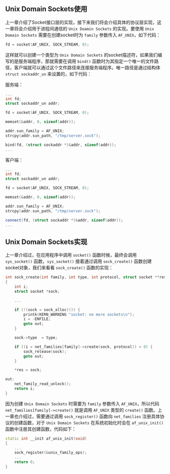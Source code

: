 ## Unix Domain Sockets使用
上一章介绍了Socket接口层的实现，接下来我们将会介绍具体的协议层实现，这一章将会介绍用于进程间通信的 `Unix Doamin Sockets` 的实现。要使用 `Unix Domain Sockets` 需要在创建socket时为 `family` 参数传入 `AF_UNIX`，如下代码：
```cpp
fd = socket(AF_UNIX, SOCK_STREAM, 0);
```
这样就可以创建一个类型为 `Unix Domain Sockets` 的socket描述符，如果我们编写的是服务端程序，那就需要在调用 `bind()` 函数时为其指定一个唯一的文件路径，客户端就可以通过这个文件路径来连接服务端程序。唯一路径是通过结构体 `struct sockaddr_un` 来设置的，如下代码：

服务端：
```cpp
...
int fd;
struct sockaddr_un addr;

fd = socket(AF_UNIX, SOCK_STREAM, 0);

memset(&addr, 0, sizeof(addr));

addr.sun_family = AF_UNIX;
strcpy(addr.sun_path, "/tmp/server.sock");

bind(fd, (struct sockaddr *)&addr, sizeof(addr));
...
```
客户端：
```cpp
...
int fd;
struct sockaddr_un addr;

fd = socket(AF_UNIX, SOCK_STREAM, 0);

memset(&addr, 0, sizeof(addr));

addr.sun_family = AF_UNIX;
strcpy(addr.sun_path, "/tmp/server.sock");

connect(fd, (struct sockaddr *)&addr, sizeof(addr));
...
```

## Unix Domain Sockets实现
上一章介绍过，在应用程序中调用 `socket()` 函数时候，最终会调用 `sys_socket()` 函数，`sys_socket()` 接着通过调用 `sock_create()` 函数创建socket对象，我们来看看 `sock_create()` 函数的实现：
```cpp
int sock_create(int family, int type, int protocol, struct socket **res)
{
    int i;
    struct socket *sock;

    ...

    if (!(sock = sock_alloc())) {
        printk(KERN_WARNING "socket: no more sockets\n");
        i = -ENFILE;
        goto out;
    }

    sock->type  = type;

    if ((i = net_families[family]->create(sock, protocol)) < 0) {
        sock_release(sock);
        goto out;
    }

    *res = sock;

out:
    net_family_read_unlock();
    return i;
}
```
因为创建 `Unix Domain Sockets` 时需要为 `family` 参数传入 `AF_UNIX`，所以代码 `net_families[family]->create()` 就是调用 `AF_UNIX` 类型的 `create()` 函数。上一章也介绍过，需要通过调用 `sock_register()` 函数向 `net_families` 注册具体协议的创建函数，对于 `Unix Domain Sockets` 在系统初始化时会在 `af_unix_init()` 函数中注册其创建函数，代码如下：
```cpp
static int __init af_unix_init(void)
{
    ...
    sock_register(&unix_family_ops);
    ...
    return 0;
}
```
